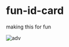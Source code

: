 # fun-id-card
making this for fun

![adv](https://user-images.githubusercontent.com/67698238/145685468-6c6a54c9-194c-44b4-8455-f12a908a22fb.jpg)
